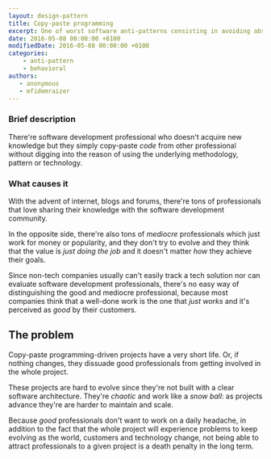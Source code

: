 ```yaml
---
layout: design-pattern
title: Copy-paste programming
excerpt: One of worst software anti-patterns consisting in avoiding abstraction and encapsulation by copy-pasting a solution all over the place.
date: 2016-05-08 00:00:00 +0100
modifiedDate: 2016-05-08 00:00:00 +0100
categories:
    - anti-pattern
    - behavioral
authors: 
   - anonymous
   - mfidemraizer
---
```


### Brief description

There're software development professional who doesn't acquire new knowledge but they simply copy-paste *code* from other professional without digging into the reason of using the underlying methodology, pattern or technology. 

### What causes it

With the advent of internet, blogs and forums, there're tons of professionals that love sharing their knowledge with the software development community. 

In the opposite side, there're also tons of *mediocre* professionals which just work for money or popularity, and they don't try to evolve and they think that the value is *just doing the job* and it doesn't matter *how* they achieve their goals.

Since non-tech companies usually can't easily track a tech solution nor can evaluate software development professionals, there's no easy way of distinguishing the good and mediocre professional, because most companies think that a well-done work is the one that *just works* and it's perceived as *good* by their customers.

## The problem

Copy-paste programming-driven projects have a very short life. Or, if nothing changes, they dissuade good professionals from getting involved in the whole project.

These projects are hard to evolve since they're not built with a clear software architecture. They're *chaotic* and work like a *snow ball*: as projects advance they're are harder to maintain and scale.

Because *good* professionals don't want to work on a daily headache, in addition to the fact that the whole project will experience problems to keep evolving as the world, customers and technology change, not being able to attract professionals to a given project is a death penalty in the long term.